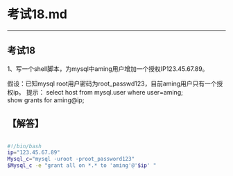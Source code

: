 # 考试18.md  
---  
## 考试18  
1、写一个shell脚本，为mysql中aming用户增加一个授权IP123.45.67.89。</p><p>假设：已知mysql root用户密码为root_passwd123，目前aming用户只有一个授权ip。
提示：
select host from mysql.user where user=aming;  
show grants for aming@ip;  

## 【解答】   
```bash  

#!/bin/bash
ip="123.45.67.89"
Mysql_c="mysql -uroot -proot_password123"
$Mysql_c -e "grant all on *.* to 'aming'@'$ip' "  

```  
